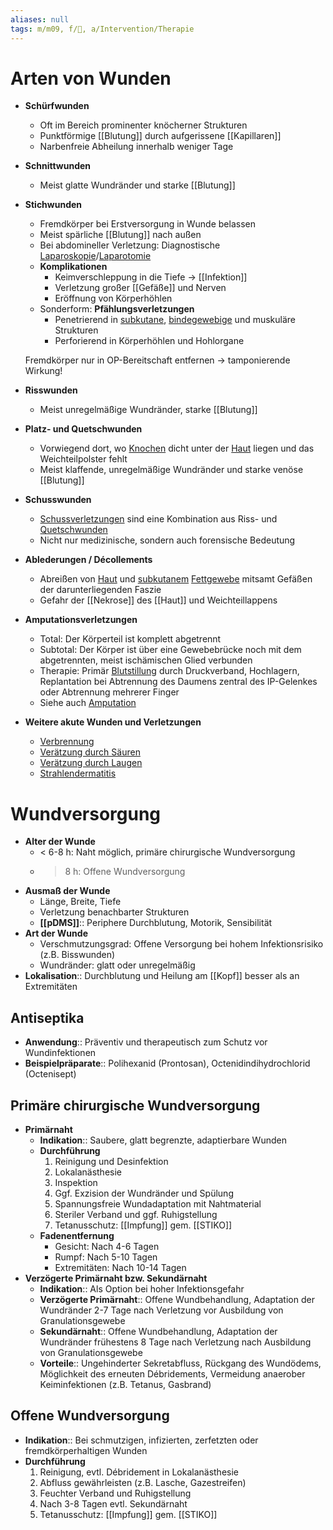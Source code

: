 ```yaml
---
aliases: null
tags: m/m09, f/🧴, a/Intervention/Therapie
---
```



# Arten von Wunden

- **Schürfwunden**
    - Oft im Bereich prominenter knöcherner Strukturen
    - Punktförmige [[Blutung]] durch aufgerissene [[Kapillaren]]
    - Narbenfreie Abheilung innerhalb weniger Tage
- **Schnittwunden**
    - Meist glatte Wundränder und starke [[Blutung]]
- **Stichwunden**
    - Fremdkörper bei Erstversorgung in Wunde belassen
    - Meist spärliche [[Blutung]] nach außen
    - Bei abdomineller Verletzung: Diagnostische [Laparoskopie](https://next.amboss.com/de/article/B50zmg#Zd66f220d5099e1db3ae9d87d2ea94af9)/[Laparotomie](https://next.amboss.com/de/article/Cl0q_T#Zb6427bd847323062cfc03d34710897ca)
    - **Komplikationen**
        - Keimverschleppung in die Tiefe → [[Infektion]]
        - Verletzung großer [[Gefäße]] und Nerven
        - Eröffnung von Körperhöhlen
    - Sonderform: **Pfählungsverletzungen**
        - Penetrierend in [subkutane](https://next.amboss.com/de/article/so0tWS#Zc645c009cafafe646f97d164898c6340), [bindegewebige](https://next.amboss.com/de/article/Bo0zVS#Z9b35b49da38e360fb2c22d12073ae361) und muskuläre Strukturen
        - Perforierend in Körperhöhlen und Hohlorgane

    Fremdkörper nur in OP-Bereitschaft entfernen → tamponierende Wirkung!

- **Risswunden**
    - Meist unregelmäßige Wundränder, starke [[Blutung]]
- **Platz- und Quetschwunden**
    - Vorwiegend dort, wo [Knochen](https://next.amboss.com/de/article/2o0TYS#Z444ab572e7533791ae5aee8776cae0d3) dicht unter der [Haut](https://next.amboss.com/de/article/so0tWS#Z2153f24c4afbc3a6de8eab6eb460127f) liegen und das Weichteilpolster fehlt
    - Meist klaffende, unregelmäßige Wundränder und starke venöse [[Blutung]]
- **Schusswunden**
    - [Schussverletzungen](https://next.amboss.com/de/article/_P05hT#Za5b65490dddd5e965ab6623bc2c7022d) sind eine Kombination aus Riss- und [Quetschwunden](https://next.amboss.com/de/article/ph0LUf#Zcbe97559dea8f71bcc9671778e0a41f8)
    - Nicht nur medizinische, sondern auch forensische Bedeutung
- **Ablederungen / Décollements**
    - Abreißen von [Haut](https://next.amboss.com/de/article/so0tWS#Z2153f24c4afbc3a6de8eab6eb460127f) und [subkutanem](https://next.amboss.com/de/article/so0tWS#Zc645c009cafafe646f97d164898c6340) [Fettgewebe](https://next.amboss.com/de/article/6p0jqS#Z963bb322c5097b04f4befc18631f9a6c) mitsamt Gefäßen der darunterliegenden Faszie
    - Gefahr der [[Nekrose]] des [[Haut]] und Weichteillappens
- **Amputationsverletzungen**
    - Total: Der Körperteil ist komplett abgetrennt
    - Subtotal: Der Körper ist über eine Gewebebrücke noch mit dem abgetrennten, meist ischämischen Glied verbunden
    - Therapie: Primär [Blutstillung](https://next.amboss.com/de/article/_K05QS#Z4e5c735be3c3acde1ef2192c18865ab5) durch Druckverband, Hochlagern, Replantation bei Abtrennung des Daumens zentral des IP-Gelenkes oder Abtrennung mehrerer Finger
    - Siehe auch [Amputation](https://next.amboss.com/de/article/vl0AAT#Zc1f40bd23bcce41c743d098eaa88dfea)
- **Weitere akute Wunden und Verletzungen**
    - [Verbrennung](https://next.amboss.com/de/article/Jh0sUf#Z26d745a6b2852492d38630fb04e63aa7)
    - [Verätzung durch Säuren](https://next.amboss.com/de/article/Jh0sUf#Z3d3a86feaa4749bdcbf2f222c32275fe)
    - [Verätzung durch Laugen](https://next.amboss.com/de/article/Jh0sUf#Z3d3a86feaa4749bdcbf2f222c32275fe)
    - [Strahlendermatitis](https://next.amboss.com/de/article/Jh0sUf#Z7afea541b812e7638f5da37efee7f914)

# Wundversorgung

- **Alter der Wunde**
    - < 6-8 h: Naht möglich, primäre chirurgische Wundversorgung
    - > 8 h: Offene Wundversorgung
- **Ausmaß der Wunde**
    - Länge, Breite, Tiefe
    - Verletzung benachbarter Strukturen
    - **[[pDMS]]**:: Periphere Durchblutung, Motorik, Sensibilität
- **Art der Wunde**
    - Verschmutzungsgrad: Offene Versorgung bei hohem Infektionsrisiko (z.B. Bisswunden)
    - Wundränder: glatt oder unregelmäßig
- **Lokalisation**:: Durchblutung und Heilung am [[Kopf]] besser als an Extremitäten

## Antiseptika

- **Anwendung**:: Präventiv und therapeutisch zum Schutz vor Wundinfektionen
- **Beispielpräparate**:: Polihexanid (Prontosan), Octenidindihydrochlorid (Octenisept)

## Primäre chirurgische Wundversorgung

- **Primärnaht**
    - **Indikation**:: Saubere, glatt begrenzte, adaptierbare Wunden
    - **Durchführung**
        1. Reinigung und Desinfektion
        2. Lokalanästhesie
        3. Inspektion
        4. Ggf. Exzision der Wundränder und Spülung
        5. Spannungsfreie Wundadaptation mit Nahtmaterial
        6. Steriler Verband und ggf. Ruhigstellung
        7. Tetanusschutz: [[Impfung]] gem. [[STIKO]]
    - **Fadenentfernung**
        - Gesicht: Nach 4-6 Tagen
        - Rumpf: Nach 5-10 Tagen
        - Extremitäten: Nach 10-14 Tagen
- **Verzögerte Primärnaht bzw. Sekundärnaht**
    - **Indikation**:: Als Option bei hoher Infektionsgefahr
    - **Verzögerte Primärnaht**:: Offene Wundbehandlung, Adaptation der Wundränder 2-7 Tage nach Verletzung vor Ausbildung von Granulationsgewebe
    - **Sekundärnaht**:: Offene Wundbehandlung, Adaptation der Wundränder frühestens 8 Tage nach Verletzung nach Ausbildung von Granulationsgewebe
    - **Vorteile**:: Ungehinderter Sekretabfluss, Rückgang des Wundödems, Möglichkeit des erneuten Débridements, Vermeidung anaerober Keiminfektionen (z.B. Tetanus, Gasbrand)

## Offene Wundversorgung

- **Indikation**:: Bei schmutzigen, infizierten, zerfetzten oder fremdkörperhaltigen Wunden
- **Durchführung**
    1. Reinigung, evtl. Débridement in Lokalanästhesie
    2. Abfluss gewährleisten (z.B. Lasche, Gazestreifen)
    3. Feuchter Verband und Ruhigstellung
    4. Nach 3-8 Tagen evtl. Sekundärnaht
    5. Tetanusschutz: [[Impfung]] gem. [[STIKO]]

